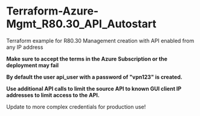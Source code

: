 # Terraform-Azure-Mgmt_R80.30_API_Autostart
Terraform example for R80.30 Management creation with API enabled from any IP address

**Make sure to accept the terms in the Azure Subscription or the deployment may fail**

**By default the user api_user with a password of "vpn123" is created.**

**Use additional API calls to limit the source API to known GUI client IP addresses to limit access to the API.**

Update to more complex credentials for production use!
